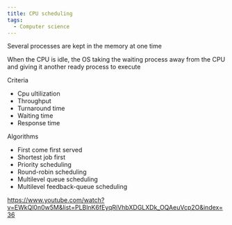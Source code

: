 ```yaml
---
title: CPU scheduling
tags:
  - Computer science
---
```


Several processes are kept in the memory at one time

When the CPU is idle, the OS taking the waiting process away from the CPU and giving it another ready process to execute

Criteria

- Cpu ultilization
- Throughput
- Turnaround time
- Waiting time
- Response time

Algorithms

- First come first served
- Shortest job first
- Priority scheduling
- Round-robin scheduling
- Multilevel queue scheduling
- Multilevel feedback-queue scheduling

https://www.youtube.com/watch?v=EWkQl0n0w5M&list=PLBlnK6fEyqRiVhbXDGLXDk_OQAeuVcp2O&index=36
